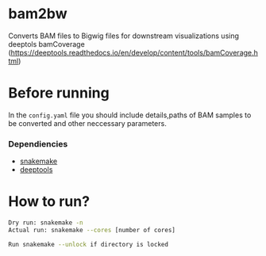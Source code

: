 # bam2bw
Converts BAM files to Bigwig files for downstream visualizations using deeptols bamCoverage (https://deeptools.readthedocs.io/en/develop/content/tools/bamCoverage.html)

# Before running
In the `config.yaml` file you should include details,paths of BAM samples to be converted and other neccessary parameters.

### Dependiencies
* [snakemake](https://snakemake.readthedocs.io/en/stable/)
* [deeptools](https://deeptools.readthedocs.io/en/develop/index.html)

# How to run?
```bash
Dry run: snakemake -n
Actual run: snakemake --cores [number of cores]

Run snakemake --unlock if directory is locked
```
